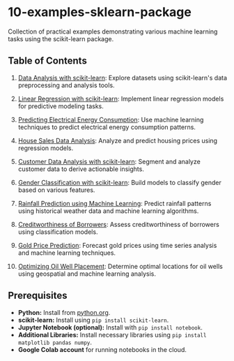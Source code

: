 # 10-examples-sklearn-package
Collection of practical examples demonstrating various machine learning tasks using the scikit-learn package.

## Table of Contents

1. [Data Analysis with scikit-learn](https://github.com/ThaminduSulakshana/10-examples-sklearn-package/blob/main/01-Data%20analysis%20with%20sklearn.ipynb): Explore datasets using scikit-learn's data preprocessing and analysis tools.
   
2. [Linear Regression with scikit-learn](https://github.com/ThaminduSulakshana/10-examples-sklearn-package/blob/main/02-Linear%20Regression%20with%20scikit-learn.ipynb): Implement linear regression models for predictive modeling tasks.

3. [Predicting Electrical Energy Consumption](https://github.com/ThaminduSulakshana/10-examples-sklearn-package/blob/main/03-Predicting%20Electrical%20Energy%20Consumption.ipynb): Use machine learning techniques to predict electrical energy consumption patterns.

4. [House Sales Data Analysis](https://github.com/ThaminduSulakshana/10-examples-sklearn-package/blob/main/04-House%20Sales%20Data%20Analysis.ipynb): Analyze and predict housing prices using regression models.

5. [Customer Data Analysis with scikit-learn](https://github.com/ThaminduSulakshana/10-examples-sklearn-package/blob/main/05-Customer%20Data%20Analysis%20with%20scikit-learn.ipynb): Segment and analyze customer data to derive actionable insights.

6. [Gender Classification with scikit-learn](https://github.com/ThaminduSulakshana/10-examples-sklearn-package/blob/main/06-Gender%20Classification%20with%20scikit-learn.ipynb): Build models to classify gender based on various features.

7. [Rainfall Prediction using Machine Learning](https://github.com/ThaminduSulakshana/10-examples-sklearn-package/blob/main/07-Rainfall%20Prediction%20using%20Machine%20Learning.ipynb): Predict rainfall patterns using historical weather data and machine learning algorithms.

8. [Creditworthiness of Borrowers](https://github.com/ThaminduSulakshana/10-examples-sklearn-package/blob/main/08-Creditworthiness%20of%20Borrowers.ipynb): Assess creditworthiness of borrowers using classification models.

9. [Gold Price Prediction](https://github.com/ThaminduSulakshana/10-examples-sklearn-package/blob/main/09-Gold%20Price%20Prediction.ipynb): Forecast gold prices using time series analysis and machine learning techniques.

10. [Optimizing Oil Well Placement](https://github.com/ThaminduSulakshana/10-examples-sklearn-package/blob/main/10-Optimizing%20Oil%20Well%20Placement.ipynb): Determine optimal locations for oil wells using geospatial and machine learning analysis.
## Prerequisites
  - **Python:** Install from [python.org](https://www.python.org/downloads/).
  - **scikit-learn:** Install using `pip install scikit-learn`.
  - **Jupyter Notebook (optional):** Install with `pip install notebook`.
  - **Additional Libraries:** Install necessary libraries using `pip install matplotlib pandas numpy`.
  - **Google Colab account** for running notebooks in the cloud.
